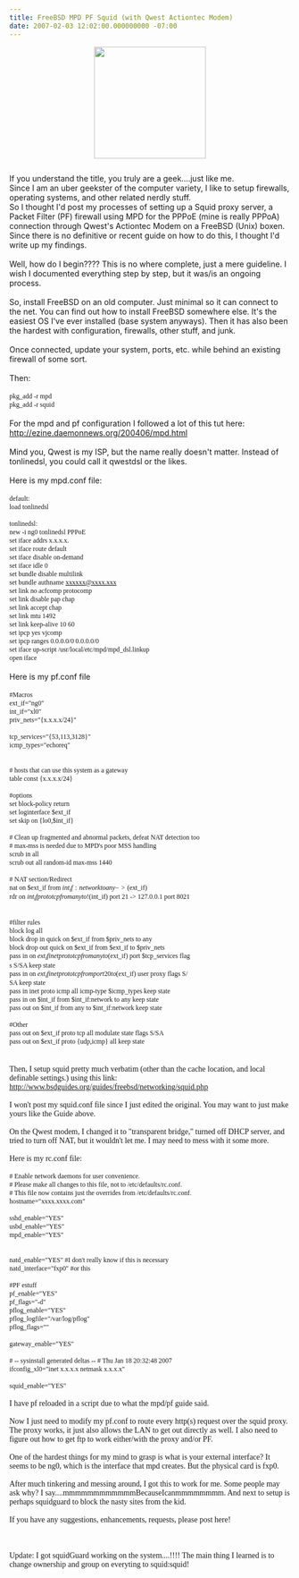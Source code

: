 ```yaml
---
title: FreeBSD MPD PF Squid (with Qwest Actiontec Modem)
date: 2007-02-03 12:02:00.000000000 -07:00
---
```

<a onblur="try {parent.deselectBloggerImageGracefully();} catch(e) {}" href="http://www.freebsd.org/"><img style="margin: 1px auto 10px; display: block; text-align: center; cursor: pointer; width: 200px;" src="/images/old/logo-full-thumb.png" alt="" border="0" /></a><br />If you understand the title, you truly are a geek....just like me.<br />Since I am an uber geekster of the computer variety, I like to setup firewalls, operating systems, and other related nerdly stuff.<br />So I thought I'd post my processes of setting up a Squid proxy server, a Packet Filter (PF) firewall using MPD for the PPPoE (mine is really PPPoA) connection through Qwest's Actiontec Modem on a FreeBSD (Unix) boxen.<br />Since there is no definitive or recent guide on how to do this, I thought I'd write up my findings.<br /><br />Well, how do I begin????  This is no where complete, just a mere guideline.  I wish I documented everything step by step, but it was/is an ongoing process.<br /><br />So, install FreeBSD on an old computer.  Just minimal so it can connect to the net.  You can find out how to install FreeBSD somewhere else.  It's the easiest OS I've ever installed (base system anyways).  Then it has also been the hardest with configuration, firewalls, other stuff, and junk.<br /><br />Once connected, update your system, ports, etc. while behind an existing firewall of some sort.<br /><br />Then:<br /><br /><span style="font-size:85%;"><span style="font-family:times new roman;">pkg_add -r mpd</span><br /><span style="font-family:times new roman;">pkg_add -r squid</span></span><br /><br />For the mpd and pf configuration I followed a lot of this tut here:<br /><a href="http://ezine.daemonnews.org/200406/mpd.html">http://ezine.daemonnews.org/200406/mpd.html</a><br /><br />Mind you, Qwest is my ISP, but the name really doesn't matter.  Instead of tonlinedsl, you could call it qwestdsl or the likes.<br /><br />Here is my mpd.conf file:<br /><br /><span style="font-size:85%;"><span style="font-family:times new roman;">default:<br />load tonlinedsl<br /><br />tonlinedsl:<br />new -i ng0 tonlinedsl PPPoE<br />set iface addrs x.x.x.x.<br />set iface route default<br />set iface disable on-demand<br />set iface idle 0<br />set bundle disable multilink<br />set bundle authname xxxxxx@xxxx.xxx<br />set link no acfcomp protocomp<br />set link disable pap chap<br />set link accept chap<br />set link mtu 1492<br />set link keep-alive 10 60<br />set ipcp yes vjcomp<br />set ipcp ranges 0.0.0.0/0 0.0.0.0/0<br />set iface up-script /usr/local/etc/mpd/mpd_dsl.linkup<br />open iface<br /></span></span><br />Here is my pf.conf file<br /><br /><span style="font-size:85%;"><span style="font-family:times new roman;">#Macros<br />ext_if="ng0"<br />int_if="xl0"<br />priv_nets="{x.x.x.x/24}"<br /><br />tcp_services="{53,113,3128}"<br />icmp_types="echoreq"<br /><br /><br /># hosts that can use this system as a gateway<br />table <allowhost> const {x.x.x.x/24}<br /><br />#options<br />set block-policy return<br />set loginterface $ext_if<br />set skip on {lo0,$int_if}<br /><br /># Clean up fragmented and abnormal packets, defeat NAT detection too<br /># max-mss is needed due to MPD's poor MSS handling<br />scrub in all<br />scrub out all random-id max-mss 1440<br /><br /># NAT section/Redirect<br />nat on $ext_if from $int_if:network to any -> ($ext_if)<br />rdr on $int_if proto tcp from any to ! ($int_if) port 21 -> 127.0.0.1 port 8021<br /><br /><br />#filter rules<br />block log all<br />block drop in quick on $ext_if from $priv_nets to any<br />block drop out quick on $ext_if from $ext_if to $priv_nets<br />pass in on $ext_if inet proto tcp from any to ($ext_if) port $tcp_services flag<br />s S/SA keep state<br />pass in on $ext_if inet proto tcp from port 20 to ($ext_if) user proxy flags S/<br />SA keep state<br />pass in inet proto icmp all icmp-type $icmp_types keep state<br />pass in on $int_if from $int_if:network to any keep state<br />pass out on $int_if from any to $int_if:network keep state<br /><br />#Other<br />pass out on $ext_if proto tcp all modulate state flags S/SA<br />pass out on $ext_if proto {udp,icmp} all keep state<br /></span></allowhost></span></span><br /><br /><span style=";font-family:times new roman;font-size:100%;"  >Then, I setup squid pretty much verbatim (other than the cache location, and local definable settings.) using this link:<br /><a href="http://www.bsdguides.org/guides/freebsd/networking/squid.php">http://www.bsdguides.org/guides/freebsd/networking/squid.php</a><br /><br />I won't post my squid.conf file since I just edited the original.  You may want to just make yours like the Guide above.<br /><br />On the Qwest modem, I changed it to "transparent bridge," turned off DHCP server, and tried to turn off NAT, but it wouldn't let me.  I may need to mess with it some more.<br /><span style=";font-family:times new roman;font-size:100%;"  ><br />Here is my rc.conf file:</span><br /><br /><span style="font-size:85%;"><span style="font-family:times new roman;"># Enable network daemons for user convenience.<br /># Please make all changes to this file, not to /etc/defaults/rc.conf.<br /># This file now contains just the overrides from /etc/defaults/rc.conf.<br />hostname="xxxx.xxxx.com"<br /><br />sshd_enable="YES"<br />usbd_enable="YES"<br />mpd_enable="YES"<br /><br /><br />natd_enable="YES" #I don't really know if this is necessary<br />natd_interface="fxp0" #or this<br /><br />#PF estuff<br />pf_enable="YES"<br />pf_flags="-d"<br />pflog_enable="YES"<br />pflog_logfile="/var/log/pflog"<br />pflog_flags=""<br /><br />gateway_enable="YES"<br /><br /># -- sysinstall generated deltas -- # Thu Jan 18 20:32:48 2007<br />ifconfig_xl0="inet x.x.x.x  netmask x.x.x.x"<br /><br />squid_enable="YES"<br /></span></span><br />I have pf reloaded in a script due to what the mpd/pf guide said.<br /><br />Now I just need to modify my pf.conf to route every http(s) request over the squid proxy.  The proxy works, it just also allows the LAN to get out directly as well.  I also need to figure out how to get ftp to work either/with the proxy and/or PF.<br /><br />One of the hardest things for my mind to grasp is what is your external interface?  It seems to be ng0, which is the interface that mpd creates.  But the physical card is fxp0.<br /><br />After much tinkering and messing around, I got this to work for me.  Some people may ask why?  I say....mmmmmmmmmmmmBecauseIcanmmmmmmmm.  And next to setup is perhaps squidguard to block the nasty sites from the kid.<br /><br />If you have any suggestions, enhancements, requests, please post here!<br /><br /><br /><br />Update:  I got squidGuard working on the system....!!!! The main thing I learned is to change ownership and group on everyting to squid:squid!
